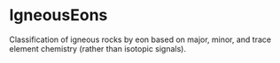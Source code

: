 # IgneousEons
Classification of igneous rocks by eon based on major, minor, and trace element chemistry (rather than isotopic signals).
